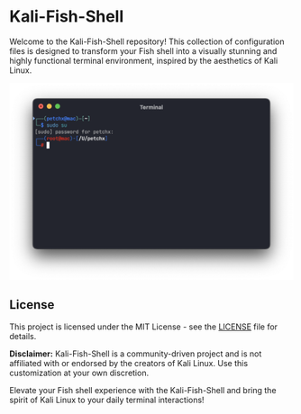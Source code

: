 # Kali-Fish-Shell

Welcome to the Kali-Fish-Shell repository! This collection of configuration files is designed to transform your Fish shell into a visually stunning and highly functional terminal environment, inspired by the aesthetics of Kali Linux.

![Kali-Fish-Shell Preview](example.png)

## License

This project is licensed under the MIT License - see the [LICENSE](LICENSE) file for details.

**Disclaimer:** Kali-Fish-Shell is a community-driven project and is not affiliated with or endorsed by the creators of Kali Linux. Use this customization at your own discretion.

Elevate your Fish shell experience with the Kali-Fish-Shell and bring the spirit of Kali Linux to your daily terminal interactions!